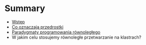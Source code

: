 # Summary

* [Wstęp](README.md)
* [Co oznaczają przedrostki](chapter1.md)
* [Paradygmaty programowania równoległego](paradygmaty_programowania_rownoleglego.md)
* W jakim celu stosujemy równoległe przetwarzanie na klastrach?

